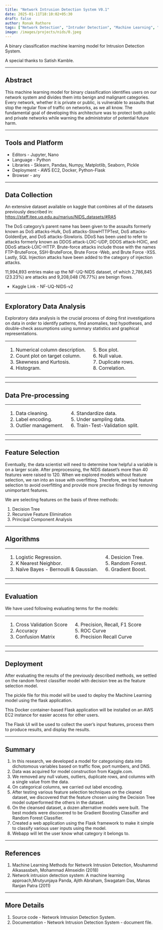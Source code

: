 ```yaml
---
title: "Network Intrusion Detection System V0.1"
date: 2025-01-11T18:10:02+05:30
draft: false
author: Ronak Rathore
tags: ["Network Detection", "Intruder Detection", "Machine Learning", "Docker", "Python", "AWS EC2", "Classification", "Supervised Learning"]
image: /images/projects/nids/0.jpeg
---
```

A binary classification machine learning model for Intrusion Detection System.

A special thanks to Satish Kamble.

---
## Abstract
This machine learning model for binary classification identifies users on our network system and divides them into benign and malignant categories. Every network, whether it is private or public, is vulnerable to assaults that stop the regular flow of traffic on networks, as we all know. The fundamental goal of developing this architecture was to protect both public and private networks while warning the administrator of potential future harm.

---
## Tools and Platform
- Editors - Jupyter, Nano
- Language - Python
- Libraries - Sklearn, Pandas, Numpy, Matplotlib, Seaborn, Pickle
- Deployment - AWS EC2, Docker, Python-Flask
- Browser - any

---
## Data Collection
An extensive dataset available on kaggle that combines all of the datasets previously described in: https://staff.itee.uq.edu.au/marius/NIDS_datasets/#RA5

The DoS category’s parent name has been given to the assaults formerly known as DoS attacks-Hulk, DoS attacks-SlowHTTPTest, DoS attacks-GoldenEye, and DoS attacks-Slowloris. DDoS has been used to refer to attacks formerly known as DDOS attack-LOIC-UDP, DDOS attack-HOIC, and DDoS attack-LOIC-HTTP. Brute-force attacks include those with the names FTP-BruteForce, SSH-BruteForce, Brute Force -Web, and Brute Force -XSS. Lastly, SQL Injection attacks have been added to the category of injection attacks.

11,994,893 entries make up the NF-UQ-NIDS dataset, of which 2,786,845 (23.23%) are attacks and 9,208,048 (76.77%) are benign flows.

- Kaggle Link - NF-UQ-NIDS-v2

---
## Exploratory Data Analysis
Exploratory data analysis is the crucial process of doing first investigations on data in order to identify patterns, find anomalies, test hypotheses, and double-check assumptions using summary statistics and graphical representations.
<table>
<tr>
<td>
<ol>
<li>Numerical column description.</li>
<li>Count plot on target column.</li>
<li>Skewness and Kurtosis.</li>
<li>Histogram.</li>
</ol>
</td>
<td>
<ol start="5">
<li>Box plot.</li>
<li>Null value.</li>
<li>Duplicate rows.</li>
<li>Correlation.</li>
</ol>
</td>
</tr>
</table>

---
## Data Pre-processing
<table>
<tr>
<td>
<ol>
<li>Data cleaning.</li>
<li>Label encoding.</li>
<li>Outlier management.</li>
</ol>
</td>
<td>
<ol start="4">
<li>Standardize data.</li>
<li>Under sampling data.</li>
<li>Train-Test-Validation split.</li>
</ol>
</td>
</tr>
</table>

---
## Feature Selection
Eventually, the data scientist will need to determine how helpful a variable is on a larger scale. After preprocessing, the NIDS dataset’s more than 40 features were raised to 120. When we explored models without feature selection, we ran into an issue with overfitting. Therefore, we tried feature selection to avoid overfitting and provide more precise findings by removing unimportant features.

We are selecting features on the basis of three methods:

1. Decision Tree
2. Recursive Feature Elimination
3. Principal Component Analysis

---
## Algorithms
<table>
<tr>
<td>
<ol>
<li>Logistic Regression.</li>
<li>K Nearest Neighbor.</li>
<li>Naïve Bayes - Bernoulli &amp; Gaussian.</li>
</ol>
</td>
<td>
<ol start="4">
<li>Desicion Tree.</li>
<li>Random Forest.</li>
<li>Gradient Boost.</li>
</ol>
</td>
</tr>
</table>

---
## Evaluation
We have used following evaluating terms for the models:

<table>
<tr>
<td>
<ol>
<li>Cross Validation Score</li>
<li>Accuracy</li>
<li>Confusion Matrix</li>
</ol>
</td>
<td>
<ol start="4">
<li>Precision, Recall, F1 Score</li>
<li>ROC Curve</li>
<li>Precision Recall Curve</li>
</ol>
</td>
</tr>
</table>

---
## Deployment
After evaluating the results of the previously described methods, we settled on the random forest classifier model with decision tree as the feature selection model.

The pickle file for this model will be used to deploy the Machine Learning model using the flask application.

This Docker container-based Flask application will be installed on an AWS EC2 instance for easier access for other users.

The Flask UI will be used to collect the user’s input features, process them to produce results, and display the results.

---
## Summary
1. In this research, we developed a model for categorising data into dichotomous variables based on traffic flow, port numbers, and DNS.
2. Data was acquired for model construction from Kaggle.com.
3. We removed any null values, outliers, duplicate rows, and columns with a single value from the data.
4. On categorical columns, we carried out label encoding.
5. After testing various feature selection techniques on the cleaned dataset, we discovered that the feature chosen using the Decision  Tree model outperformed the others in the dataset.
6. On the cleansed dataset, a dozen alternative models were built. The best models were discovered to be Gradient Boosting Classifier and Random Forest Classifier.
7. Created a web application using the Flask framework to make it simple to classify various user inputs using the model.
8. Webapp will let the user know what category it belongs to.


---
## References
1. Machine Learning Methods for Network Intrusion Detection, Mouhammd Alkasassbeh, Mohammad Almseidin (2018)
2. Network intrusion detection system: A machine learning approach,Mrutyunjaya Panda, Ajith Abraham, Swagatam Das, Manas Ranjan Patra (2011)

---
## More Details
1. Source code - Network Intrusion Detection System.
2. Documentation - Network Intrusion Detection System - document file.
